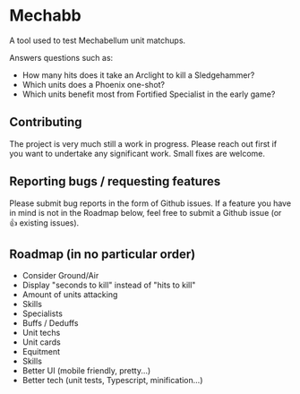 # Mechabb
A tool used to test Mechabellum unit matchups.

Answers questions such as:
- How many hits does it take an Arclight to kill a Sledgehammer?
- Which units does a Phoenix one-shot?
- Which units benefit most from Fortified Specialist in the early game?

## Contributing
The project is very much still a work in progress. 
Please reach out first if you want to undertake any significant work.
Small fixes are welcome.

## Reporting bugs / requesting features
Please submit bug reports in the form of Github issues.
If a feature you have in mind is not in the Roadmap below, feel free to submit a Github issue (or 👍 existing issues).

## Roadmap (in no particular order)
- Consider Ground/Air
- Display "seconds to kill" instead of "hits to kill"
- Amount of units attacking
- Skills
- Specialists
- Buffs / Deduffs
- Unit techs
- Unit cards
- Equitment
- Skills
- Better UI (mobile friendly, pretty...)
- Better tech (unit tests, Typescript, minification...)
